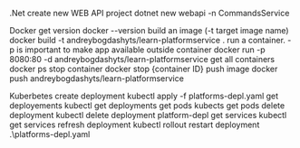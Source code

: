 .Net
    create new WEB API project
        dotnet new webapi -n CommandsService
        
Docker
    get version
        docker --version
    build an image (-t target image name)
        docker build -t andreybogdashyts/learn-platformservice .
    run a container. -p is important to make app available outside container
        docker run -p 8080:80 -d andreybogdashyts/learn-platformservice
    get all containers
        docker ps
    stop container
        docker stop {container ID}
    push image
        docker push andreybogdashyts/learn-platformservice

Kuberbetes
    create deployment
        kubectl apply -f platforms-depl.yaml
    get deployements
        kubectl get deployments
    get pods
        kubects get pods
    delete deployment
        kubectl delete deployment platform-depl
    get services
        kubectl get services
    refresh deployment
        kubectl rollout restart deployment .\platforms-depl.yaml